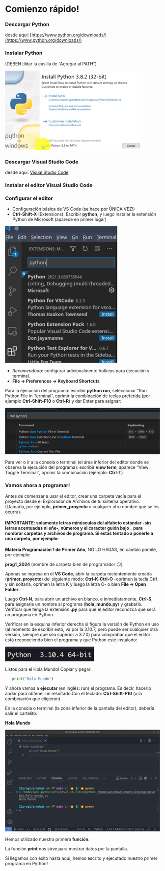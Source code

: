 # Comienzo rápido!

### Descargar Python

desde aquí: [https://www.python.org/downloads/](https://www.python.org/downloads/)

### Instalar Python

(DEBEN tildar la casilla de “Agregar al PATH”)

![](img/win_ins.png)

### Descargar Visual Studio Code

desde aquí: [Visual Studio Code](https://code.visualstudio.com/download)

### Instalar el editor **Visual Studio Code**
   
### Configurar el editor

- Configuración básica de VS Code (se hace por ÚNICA VEZ!)
- **Ctrl-Shift-X** (Extensions): Escribir **python**, y luego instalar la extensión Python de Microsoft (aparece en primer lugar)
  
![](img/vsc_ext.png)

- *Recomendado*: configurar adicionalmente hotkeys para ejecución y terminal.
- **File -> Preferences -> Keyboard Shortcuts**

Para la ejecución del programa: escribir **python run**, seleccionar “Run Python File in Terminal”, oprimir la combinación de teclas preferida (por ejemplo **Ctrl-Shift-F10** o **Ctrl-R**) y dar Enter para asignar:

![](img/vsc_ks1.png)

Para ver o ir a la consola o terminal (el área inferior del editor donde se observa la ejecución del programa): escribir **view term**, aparece “View: Toggle Terminal”, oprimir la combinación (ejemplo: **Ctrl-T**)

### Vamos ahora a programar!

Antes de comenzar a usar el editor, crear una carpeta vacía para el proyecto desde el Explorador de Archivos de tu sistema operativo. (Llamarla, por ejemplo, **primer_proyecto** o cualquier otro nombre que se les ocurra).

#### IMPORTANTE: solamente letras minúsculas del alfabeto estándar -sin letras acentuadas ni eñe-, números y el caracter guión bajo **_** para nombrar carpetas y archivos de programa. Si estás tentado a ponerle a una carpeta, por ejemplo:

**Materia Programación 1 de Primer Año**, NO LO HAGAS, en cambio ponele, por ejemplo:

**prog1_2024** (nombre de carpeta bien de programador 😏)

Apenas se ingresa en el **VS Code**, abrir la carpeta recientemente creada (**primer_proyecto**) del siguiente modo: **Ctrl-K-Ctrl-O** -oprimen la tecla Ctrl y sin soltarla, oprimen la letra K y luego la letra O- o bien **File -> Open Folder**.

Luego **Ctrl-N**, para abrir un archivo en blanco, e inmediatamente, **Ctrl-S**, para asignarle un nombre al programa (**hola_mundo.py**) y grabarlo. Verificar que tenga la extensión **.py** para que el editor reconozca que será un programa en Python.

Verificar en la esquina inferior derecha si figura la versión de Python en uso (al momento de escribir esto, va por la 3.10.7, pero puede ser cualquier otra versión, siempre que sea superior a 3.7.0) para comprobar que el editor está reconociendo bien el programa y que Python esté instalado:

![](img/vsc_pyv.png)

Listos para el Hola Mundo!
Copiar y pegar:

```py
   print("Hola Mundo")
```

Y ahora vamos a **ejecutar** (en inglés: run) el programa. Es decir, hacerlo andar para obtener un resultado.Con el teclado: **Ctrl-Shift-F10** (o la combinación que eligieron)

En la consola o terminal (la zona inferior de la pantalla del editor),
debería salir el cartelito:

**Hola Mundo**

![](img/hola_mundo.png)

Hemos utilizado nuestra primera **función**.

La función **print** nos sirve para mostrar datos por la pantalla.

Si llegamos con éxito hasta aquí, hemos escrito y ejecutado nuestro primer
programa en Python!
